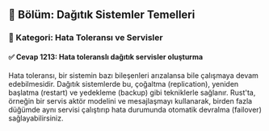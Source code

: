 ## 📘 Bölüm: Dağıtık Sistemler Temelleri  
### 🔹 Kategori: Hata Toleransı ve Servisler  
#### ✅ Cevap 1213: Hata toleranslı dağıtık servisler oluşturma

Hata toleransı, bir sistemin bazı bileşenleri arızalansa bile çalışmaya devam edebilmesidir. Dağıtık sistemlerde bu, çoğaltma (replication), yeniden başlatma (restart) ve yedekleme (backup) gibi tekniklerle sağlanır. Rust'ta, örneğin bir servis aktör modelini ve mesajlaşmayı kullanarak, birden fazla düğümde aynı servisi çalıştırıp hata durumunda otomatik devralma (failover) sağlayabilirsiniz.
